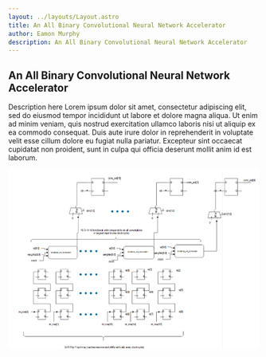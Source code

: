 ```yaml
---
layout: ../layouts/Layout.astro
title: An All Binary Convolutional Neural Network Accelerator
author: Eamon Murphy
description: An All Binary Convolutional Neural Network Accelerator
---
```

## An All Binary Convolutional Neural Network Accelerator

Description here
Lorem ipsum dolor sit amet, consectetur adipiscing elit, sed do eiusmod tempor incididunt ut labore et dolore magna aliqua. Ut enim ad minim veniam, quis nostrud exercitation ullamco laboris nisi ut aliquip ex ea commodo consequat. Duis aute irure dolor in reprehenderit in voluptate velit esse cillum dolore eu fugiat nulla pariatur. Excepteur sint occaecat cupidatat non proident, sunt in culpa qui officia deserunt mollit anim id est laborum.


<!-- Remote image on another server -->
![A starry night sky.](../../public/assets/project_thumbnails/nn_toplevel.png)